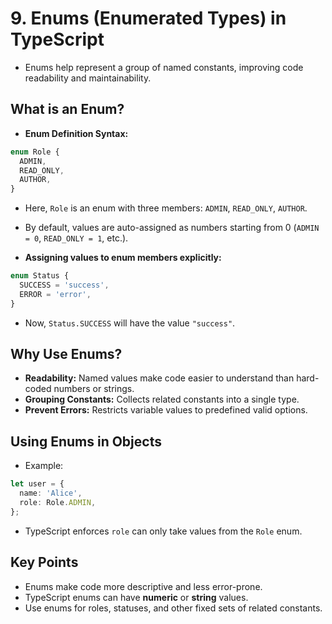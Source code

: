 # 9. Enums (Enumerated Types) in TypeScript

- Enums help represent a group of named constants, improving code readability and maintainability.

## What is an Enum?

- **Enum Definition Syntax:**

```ts
enum Role {
  ADMIN,
  READ_ONLY,
  AUTHOR,
}
```

- Here, `Role` is an enum with three members: `ADMIN`, `READ_ONLY`, `AUTHOR`.
- By default, values are auto-assigned as numbers starting from 0 (`ADMIN = 0`, `READ_ONLY = 1`, etc.).

- **Assigning values to enum members explicitly:**

```ts
enum Status {
  SUCCESS = 'success',
  ERROR = 'error',
}
```

- Now, `Status.SUCCESS` will have the value `"success"`.

## Why Use Enums?

- **Readability:** Named values make code easier to understand than hard-coded numbers or strings.
- **Grouping Constants:** Collects related constants into a single type.
- **Prevent Errors:** Restricts variable values to predefined valid options.

## Using Enums in Objects

- Example:

```ts
let user = {
  name: 'Alice',
  role: Role.ADMIN,
};
```

- TypeScript enforces `role` can only take values from the `Role` enum.

## Key Points

- Enums make code more descriptive and less error-prone.
- TypeScript enums can have **numeric** or **string** values.
- Use enums for roles, statuses, and other fixed sets of related constants.
